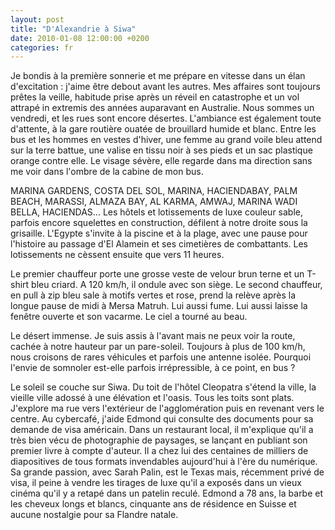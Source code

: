 ```yaml
---
layout: post
title: "D'Alexandrie à Siwa"
date: 2010-01-08 12:00:00 +0200
categories: fr
---
```

Je bondis à la première sonnerie et me prépare en vitesse dans un élan d'excitation : j'aime être debout avant les autres. Mes affaires sont toujours prêtes la veille, habitude prise après un réveil en catastrophe et un vol attrapé in extremis des années auparavant en Australie. Nous sommes un vendredi, et les rues sont encore désertes. L'ambiance est également toute d'attente, à la gare routière ouatée de brouillard humide et blanc. Entre les bus et les hommes en vestes d'hiver, une femme au grand voile bleu attend sur la terre battue, une valise en tissu noir à ses pieds et un sac plastique orange contre elle. Le visage sévère, elle regarde dans ma direction sans me voir dans l'ombre de la cabine de mon bus.

MARINA GARDENS, COSTA DEL SOL, MARINA, HACIENDABAY, PALM BEACH, MARASSI, ALMAZA BAY, AL KARMA, AMWAJ, MARINA WADI BELLA, HACIENDAS... Les hôtels et lotissements de luxe couleur sable, parfois encore squelettes en construction, défilent à notre droite sous la grisaille. L'Egypte s'invite à la piscine et à la plage, avec une pause pour l'histoire au passage d'El Alamein et ses cimetières de combattants. Les lotissements ne cèssent ensuite que vers 11 heures.

Le premier chauffeur porte une grosse veste de velour brun terne et un T-shirt bleu criard. A 120 km/h, il ondule avec son siège. Le second chauffeur, en pull à zip bleu sale à motifs vertes et rose, prend la relève après la longue pause de midi à Mersa Matruh. Lui aussi fume. Lui aussi laisse la fenêtre ouverte et son vacarme. Le ciel a tourné au beau.

Le désert immense. Je suis assis à l'avant mais ne peux voir la route, cachée à notre hauteur par un pare-soleil. Toujours à plus de 100 km/h, nous croisons de rares véhicules et parfois une antenne isolée. Pourquoi l'envie de somnoler est-elle parfois irrépressible, à ce point, en bus ?

Le soleil se couche sur Siwa. Du toit de l'hôtel Cleopatra s'étend la ville, la vieille ville adossé à une élévation et l'oasis. Tous les toits sont plats. J'explore ma rue vers l'extérieur de l'agglomération puis en revenant vers le centre. Au cybercafé, j'aide Edmond qui consulte des documents pour sa demande de visa américain. Dans un restaurant local, il m'explique qu'il a très bien vécu de photographie de paysages, se lançant en publiant son premier livre à compte d'auteur. Il a chez lui des centaines de milliers de diapositives de tous formats invendables aujourd'hui à l'ère du numérique. Sa grande passion, avec Sarah Palin, est le Texas mais, récemment privé de visa, il peine à vendre les tirages de luxe qu'il a exposés dans un vieux cinéma qu'il y a retapé dans un patelin reculé. Edmond a 78 ans, la barbe et les cheveux longs et blancs, cinquante ans de résidence en Suisse et aucune nostalgie pour sa Flandre natale.
